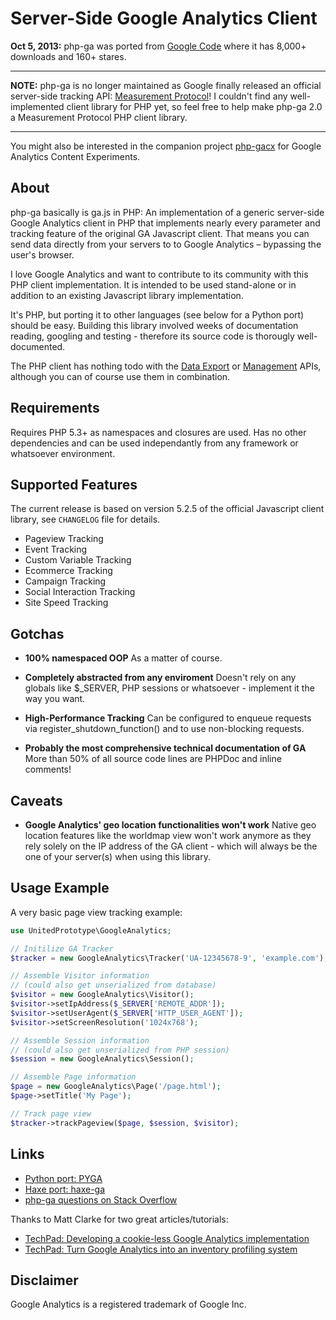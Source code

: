 Server-Side Google Analytics Client
===========================================================================================

**Oct 5, 2013:** php-ga was ported from [Google Code](https://code.google.com/p/php-ga/)
where it has 8,000+ downloads and 160+ stares.

- - - - - - - - - - - - - - - - - - - - - - - - - - - - - - - - - - - - - - - - - - - - - -
**NOTE:** php-ga is no longer maintained as Google finally released an official server-side
tracking API: [Measurement Protocol](https://developers.google.com/analytics/devguides/collection/protocol/v1/)!
I couldn't find any well-implemented client library for PHP yet, so feel free to help make
php-ga 2.0 a Measurement Protocol PHP client library.
- - - - - - - - - - - - - - - - - - - - - - - - - - - - - - - - - - - - - - - - - - - - - -

You might also be interested in the companion project [php-gacx](https://github.com/thomasbachem/php-gacx)
for Google Analytics Content Experiments.


About
-------------------------------------------------------------------------------------------

php-ga basically is ga.js in PHP: An implementation of a generic server-side Google
Analytics client in PHP that implements nearly every parameter and tracking feature of the
original GA Javascript client. That means you can send data directly from your servers to
to Google Analytics – bypassing the user's browser.

I love Google Analytics and want to contribute to its community with this PHP client
implementation. It is intended to be used stand-alone or in addition to an existing
Javascript library implementation.

It's PHP, but porting it to other languages (see below for a Python port) should be easy.
Building this library involved weeks of documentation reading, googling and testing -
therefore its source code is thorougly well-documented.

The PHP client has nothing todo with the
[Data Export](http://code.google.com/apis/analytics/docs/gdata/gdataDeveloperGuide.html)
or [Management](http://code.google.com/apis/analytics/docs/mgmt/home.html) APIs, although
you can of course use them in combination.


Requirements
-------------------------------------------------------------------------------------------

Requires PHP 5.3+ as namespaces and closures are used. Has no other dependencies and can be
used independantly from any framework or whatsoever environment.


Supported Features
-------------------------------------------------------------------------------------------

The current release is based on version 5.2.5 of the official Javascript client library,
see `CHANGELOG` file for details.

- Pageview Tracking
- Event Tracking
- Custom Variable Tracking
- Ecommerce Tracking
- Campaign Tracking
- Social Interaction Tracking
- Site Speed Tracking


Gotchas
-------------------------------------------------------------------------------------------

- **100% namespaced OOP**
  As a matter of course.

- **Completely abstracted from any enviroment**
  Doesn't rely on any globals like $_SERVER, PHP sessions or whatsoever - implement it the
  way you want.

- **High-Performance Tracking**
  Can be configured to enqueue requests via register_shutdown_function() and to use
  non-blocking requests.

- **Probably the most comprehensive technical documentation of GA**
  More than 50% of all source code lines are PHPDoc and inline comments!


Caveats
-------------------------------------------------------------------------------------------

- **Google Analytics' geo location functionalities won't work**
  Native geo location features like the worldmap view won't work anymore as they rely
  solely on the IP address of the GA client - which will always be the one of your
  server(s) when using this library.


Usage Example
-------------------------------------------------------------------------------------------

A very basic page view tracking example:

```php
use UnitedPrototype\GoogleAnalytics;

// Initilize GA Tracker
$tracker = new GoogleAnalytics\Tracker('UA-12345678-9', 'example.com');

// Assemble Visitor information
// (could also get unserialized from database)
$visitor = new GoogleAnalytics\Visitor();
$visitor->setIpAddress($_SERVER['REMOTE_ADDR']);
$visitor->setUserAgent($_SERVER['HTTP_USER_AGENT']);
$visitor->setScreenResolution('1024x768');

// Assemble Session information
// (could also get unserialized from PHP session)
$session = new GoogleAnalytics\Session();

// Assemble Page information
$page = new GoogleAnalytics\Page('/page.html');
$page->setTitle('My Page');

// Track page view
$tracker->trackPageview($page, $session, $visitor);
```


Links
-------------------------------------------------------------------------------------------

- [Python port: PYGA](https://github.com/kra3/py-ga-mob)
- [Haxe port: haxe-ga](https://github.com/sempaigames/haxe-ga)
- [php-ga questions on Stack Overflow](http://stackoverflow.com/search?q=%22php-ga%22)

Thanks to Matt Clarke for two great articles/tutorials:

- [TechPad: Developing a cookie-less Google Analytics implementation](http://techpad.co.uk/content.php?sid=205)
- [TechPad: Turn Google Analytics into an inventory profiling system](http://techpad.co.uk/content.php?sid=209)


Disclaimer
-------------------------------------------------------------------------------------------

Google Analytics is a registered trademark of Google Inc.

